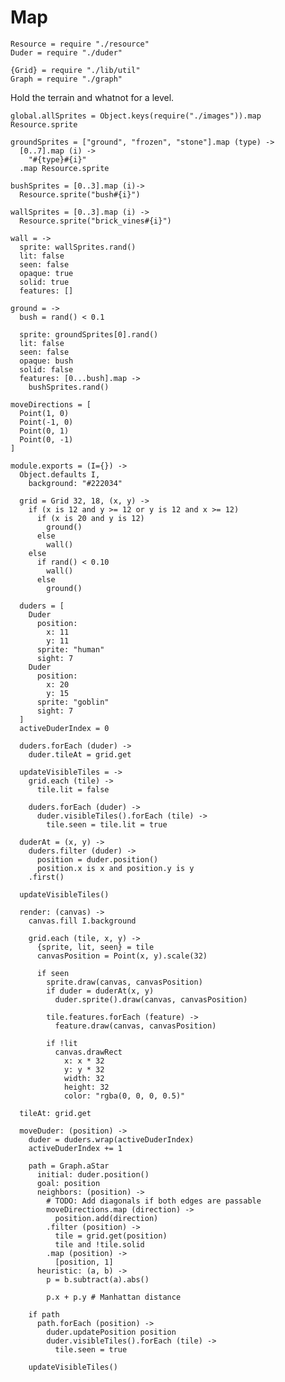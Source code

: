 Map
===
    Resource = require "./resource"
    Duder = require "./duder"

    {Grid} = require "./lib/util"
    Graph = require "./graph"

Hold the terrain and whatnot for a level.

    global.allSprites = Object.keys(require("./images")).map Resource.sprite

    groundSprites = ["ground", "frozen", "stone"].map (type) ->
      [0..7].map (i) ->
        "#{type}#{i}"
      .map Resource.sprite

    bushSprites = [0..3].map (i)->
      Resource.sprite("bush#{i}")

    wallSprites = [0..3].map (i) ->
      Resource.sprite("brick_vines#{i}")

    wall = ->
      sprite: wallSprites.rand()
      lit: false
      seen: false
      opaque: true
      solid: true
      features: []

    ground = ->
      bush = rand() < 0.1
    
      sprite: groundSprites[0].rand()
      lit: false
      seen: false
      opaque: bush
      solid: false
      features: [0...bush].map ->
        bushSprites.rand()

    moveDirections = [
      Point(1, 0)
      Point(-1, 0)
      Point(0, 1)
      Point(0, -1)
    ]

    module.exports = (I={}) ->
      Object.defaults I,
        background: "#222034"

      grid = Grid 32, 18, (x, y) ->
        if (x is 12 and y >= 12 or y is 12 and x >= 12)
          if (x is 20 and y is 12)
            ground()
          else
            wall()
        else
          if rand() < 0.10
            wall()
          else
            ground()

      duders = [
        Duder
          position:
            x: 11
            y: 11
          sprite: "human"
          sight: 7
        Duder
          position:
            x: 20
            y: 15
          sprite: "goblin"
          sight: 7
      ]
      activeDuderIndex = 0

      duders.forEach (duder) ->
        duder.tileAt = grid.get

      updateVisibleTiles = ->
        grid.each (tile) ->
          tile.lit = false

        duders.forEach (duder) ->
          duder.visibleTiles().forEach (tile) ->
            tile.seen = tile.lit = true

      duderAt = (x, y) ->
        duders.filter (duder) ->
          position = duder.position()
          position.x is x and position.y is y
        .first()

      updateVisibleTiles()

      render: (canvas) ->
        canvas.fill I.background

        grid.each (tile, x, y) ->
          {sprite, lit, seen} = tile
          canvasPosition = Point(x, y).scale(32)
          
          if seen
            sprite.draw(canvas, canvasPosition)
            if duder = duderAt(x, y)
              duder.sprite().draw(canvas, canvasPosition)

            tile.features.forEach (feature) ->
              feature.draw(canvas, canvasPosition)

            if !lit
              canvas.drawRect
                x: x * 32
                y: y * 32
                width: 32
                height: 32
                color: "rgba(0, 0, 0, 0.5)"

      tileAt: grid.get

      moveDuder: (position) ->
        duder = duders.wrap(activeDuderIndex)
        activeDuderIndex += 1

        path = Graph.aStar
          initial: duder.position()
          goal: position
          neighbors: (position) ->
            # TODO: Add diagonals if both edges are passable
            moveDirections.map (direction) ->
              position.add(direction)
            .filter (position) ->
              tile = grid.get(position)
              tile and !tile.solid
            .map (position) ->
              [position, 1]
          heuristic: (a, b) ->
            p = b.subtract(a).abs()

            p.x + p.y # Manhattan distance

        if path
          path.forEach (position) -> 
            duder.updatePosition position
            duder.visibleTiles().forEach (tile) ->
              tile.seen = true

        updateVisibleTiles()
